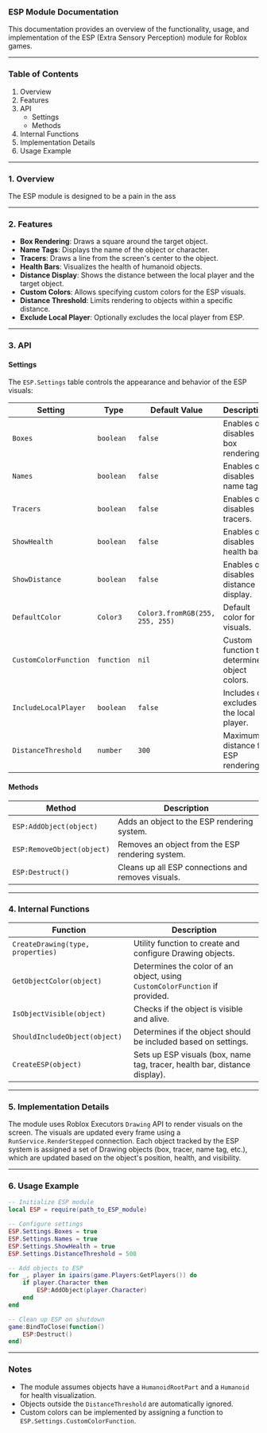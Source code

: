 ### ESP Module Documentation

This documentation provides an overview of the functionality, usage, and implementation of the ESP (Extra Sensory Perception) module for Roblox games.

---

### Table of Contents
1. Overview
2. Features
3. API
    - Settings
    - Methods
4. Internal Functions
5. Implementation Details
6. Usage Example

---

### 1. Overview

The ESP module is designed to be a pain in the ass

---

### 2. Features
- **Box Rendering**: Draws a square around the target object.
- **Name Tags**: Displays the name of the object or character.
- **Tracers**: Draws a line from the screen's center to the object.
- **Health Bars**: Visualizes the health of humanoid objects.
- **Distance Display**: Shows the distance between the local player and the target object.
- **Custom Colors**: Allows specifying custom colors for the ESP visuals.
- **Distance Threshold**: Limits rendering to objects within a specific distance.
- **Exclude Local Player**: Optionally excludes the local player from ESP.

---

### 3. API

#### **Settings**

The `ESP.Settings` table controls the appearance and behavior of the ESP visuals:

| Setting               | Type        | Default Value       | Description                                              |
|-----------------------|-------------|---------------------|----------------------------------------------------------|
| `Boxes`               | `boolean`   | `false`             | Enables or disables box rendering.                      |
| `Names`               | `boolean`   | `false`             | Enables or disables name tags.                          |
| `Tracers`             | `boolean`   | `false`             | Enables or disables tracers.                            |
| `ShowHealth`          | `boolean`   | `false`             | Enables or disables health bars.                        |
| `ShowDistance`        | `boolean`   | `false`             | Enables or disables distance display.                   |
| `DefaultColor`        | `Color3`    | `Color3.fromRGB(255, 255, 255)` | Default color for visuals.                    |
| `CustomColorFunction` | `function`  | `nil`               | Custom function to determine object colors.             |
| `IncludeLocalPlayer`  | `boolean`   | `false`             | Includes or excludes the local player.                  |
| `DistanceThreshold`   | `number`    | `300`               | Maximum distance for ESP rendering.                     |

#### **Methods**

| Method               | Description                                                                  |
|----------------------|------------------------------------------------------------------------------|
| `ESP:AddObject(object)`  | Adds an object to the ESP rendering system.                                  |
| `ESP:RemoveObject(object)` | Removes an object from the ESP rendering system.                           |
| `ESP:Destruct()`      | Cleans up all ESP connections and removes visuals.                           |

---

### 4. Internal Functions

| Function                 | Description                                                                 |
|--------------------------|-----------------------------------------------------------------------------|
| `CreateDrawing(type, properties)` | Utility function to create and configure Drawing objects.                 |
| `GetObjectColor(object)` | Determines the color of an object, using `CustomColorFunction` if provided. |
| `IsObjectVisible(object)`| Checks if the object is visible and alive.                                   |
| `ShouldIncludeObject(object)` | Determines if the object should be included based on settings.             |
| `CreateESP(object)`      | Sets up ESP visuals (box, name tag, tracer, health bar, distance display). |

---

### 5. Implementation Details

The module uses Roblox Executors `Drawing` API to render visuals on the screen. The visuals are updated every frame using a `RunService.RenderStepped` connection. Each object tracked by the ESP system is assigned a set of Drawing objects (box, tracer, name tag, etc.), which are updated based on the object's position, health, and visibility.

---

### 6. Usage Example

```lua
-- Initialize ESP module
local ESP = require(path_to_ESP_module)

-- Configure settings
ESP.Settings.Boxes = true
ESP.Settings.Names = true
ESP.Settings.ShowHealth = true
ESP.Settings.DistanceThreshold = 500

-- Add objects to ESP
for _, player in ipairs(game.Players:GetPlayers()) do
    if player.Character then
        ESP:AddObject(player.Character)
    end
end

-- Clean up ESP on shutdown
game:BindToClose(function()
    ESP:Destruct()
end)
```

---

### Notes
- The module assumes objects have a `HumanoidRootPart` and a `Humanoid` for health visualization.
- Objects outside the `DistanceThreshold` are automatically ignored.
- Custom colors can be implemented by assigning a function to `ESP.Settings.CustomColorFunction`.
